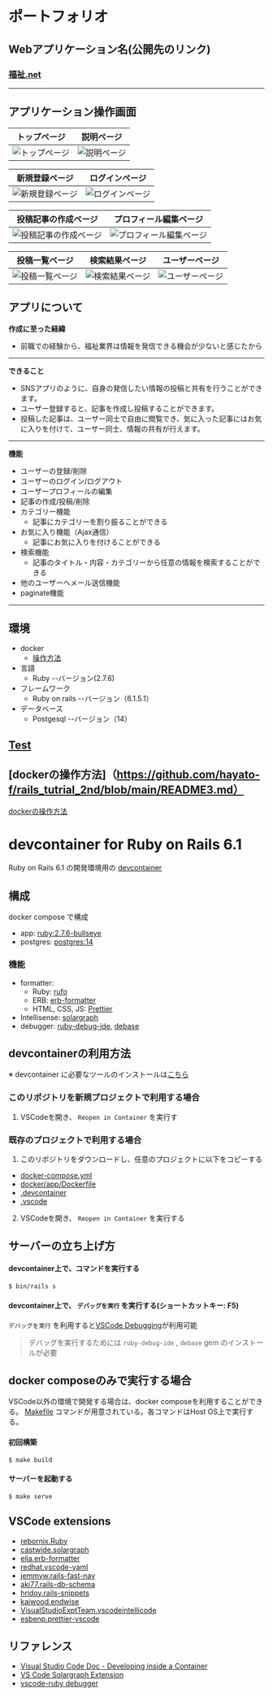 # ポートフォリオ

## Webアプリケーション名(公開先のリンク)
### [福祉.net](https://warm-tundra-44676.herokuapp.com/)
***
## アプリケーション操作画面
|トップページ|説明ページ|
|---|---|
|![トップページ](https://user-images.githubusercontent.com/104083127/208344427-b328161c-f933-431a-a437-83c6a1366be4.png)|![説明ページ](https://user-images.githubusercontent.com/104083127/208346193-3d197766-1644-4502-a4cf-309e2bb8530c.png)|

|新規登録ページ|ログインページ|
|---|---|
|![新規登録ページ](https://user-images.githubusercontent.com/104083127/208349099-0712b837-86b1-4a03-a7dc-9254972b9f9d.png)|![ログインページ](https://user-images.githubusercontent.com/104083127/208349165-89f831d2-bbcb-4b02-8278-e590cdc8b6d3.png)|

|投稿記事の作成ページ|プロフィール編集ページ|
|---|---|
|![投稿記事の作成ページ](https://user-images.githubusercontent.com/104083127/208350234-0d57be91-189c-42f5-bb90-ef0b303f99d2.png)|![プロフィール編集ページ](https://user-images.githubusercontent.com/104083127/208350828-f254c575-c009-4da2-a871-7d90dc235b62.png)|

|投稿一覧ページ|検索結果ページ|ユーザーページ|
|---|---|---|
|![投稿一覧ページ](https://user-images.githubusercontent.com/104083127/208353498-1fa8fd15-fcc7-4a50-832a-84e340631674.png)|![検索結果ページ](https://user-images.githubusercontent.com/104083127/208351061-ee262c75-3fb9-45d1-908d-51f4cbfae11f.png)|![ユーザーページ](https://user-images.githubusercontent.com/104083127/208354171-317f5629-6e58-4a90-9220-1e2b9b19887c.png)|

## アプリについて
**作成に至った経緯**
- 前職での経験から、福祉業界は情報を発信できる機会が少ないと感じたから
***
**できること**
- SNSアプリのように、自身の発信したい情報の投稿と共有を行うことができます。
- ユーザー登録すると、記事を作成し投稿することができます。
- 投稿した記事は、ユーザー同士で自由に閲覧でき、気に入った記事にはお気に入りを付けて、ユーザー同士、情報の共有が行えます。
***
**機能**
- ユーザーの登録/削除
- ユーザーのログイン/ログアウト
- ユーザープロフィールの編集
- 記事の作成/投稿/削除
- カテゴリー機能
  - 記事にカテゴリーを割り振ることができる 
- お気に入り機能（Ajax通信）
  - 記事にお気に入りを付けることができる
- 検索機能
  - 記事のタイトル・内容・カテゴリーから任意の情報を検索することができる
- 他のユーザーへメール送信機能
- paginate機能
***

 ## 環境
 - docker
   - [操作方法]()
 - 言語
   - Ruby --バージョン(2.7.6)
 - フレームワーク
   - Ruby on rails --バージョン（6.1.5.1）
 - データベース
   - Postgesql --バージョン（14）
## [Test](https://github.com/hayato-f/rails_tutrial_2nd/blob/main/README2.md)


## [dockerの操作方法]（https://github.com/hayato-f/rails_tutrial_2nd/blob/main/README3.md）
[dockerの操作方法](https://github.com/hayato-f/rails_tutrial_2nd/blob/main/README3.md)

# devcontainer for Ruby on Rails 6.1

Ruby on Rails 6.1 の開発環境用の [devcontainer](https://code.visualstudio.com/docs/remote/containers)

## 構成

docker compose で構成

- app: [ruby:2.7.6-bullseye](https://hub.docker.com/_/ruby)
- postgres: [postgres:14](https://hub.docker.com/_/postgres)

### 機能

- formatter:
  - Ruby: [rufo](https://github.com/ruby-formatter/rufo)
  - ERB: [erb-formatter](https://github.com/nebulab/erb-formatter)
  - HTML, CSS, JS: [Prettier](https://prettier.io/)
- Intellisense: [solargraph](https://github.com/castwide/solargraph)
- debugger: [ruby-debug-ide](https://github.com/ruby-debug/ruby-debug-ide), [debase](https://github.com/ruby-debug/debase)

## devcontainerの利用方法
※ devcontainer に必要なツールのインストールは[こちら](https://code.visualstudio.com/docs/remote/containers#_installation)


### このリポジトリを新規プロジェクトで利用する場合

1. VSCodeを開き、 `Reopen in Container` を実行す

### 既存のプロジェクトで利用する場合
1. このリポジトリをダウンロードし、任意のプロジェクトに以下をコピーする
- [docker-compose.yml](docker-compose.yml)
- [docker/app/Dockerfile](docker/app/Dockerfile)
- [.devcontainer](.devcontainer)
- [.vscode](.vscode)

2. VSCodeを開き、 `Reopen in Container` を実行する

## サーバーの立ち上げ方

#### devcontainer上で、コマンドを実行する
```bash
$ bin/rails s
```

#### devcontainer上で、 `デバッグを実行` を実行する(ショートカットキー: F5)

`デバッグを実行` を利用すると[VSCode Debugging](https://code.visualstudio.com/docs/editor/debugging)が利用可能

> デバッグを実行するためには `ruby-debug-ide` , `debase` gem のインストールが必要

## docker composeのみで実行する場合
VSCode以外の環境で開発する場合は、docker composeを利用することができる。 [Makefile](Makefile) コマンドが用意されている。各コマンドはHost OS上で実行する。

#### 初回構築
```
$ make build
```

#### サーバーを起動する
```
$ make serve
```


## VSCode extensions

- [rebornix.Ruby](https://marketplace.visualstudio.com/items?itemName=rebornix.Ruby)
- [castwide.solargraph](https://marketplace.visualstudio.com/items?itemName=castwide.solargraph)
- [elia.erb-formatter](https://marketplace.visualstudio.com/items?itemName=elia.erb-formatter)
- [redhat.vscode-yaml](https://marketplace.visualstudio.com/items?itemName=redhat.vscode-yaml)
- [jemmyw.rails-fast-nav](https://marketplace.visualstudio.com/items?itemName=jemmyw.rails-fast-nav)
- [aki77.rails-db-schema](https://marketplace.visualstudio.com/items?itemName=aki77.rails-db-schema)
- [hridoy.rails-snippets](https://marketplace.visualstudio.com/items?itemName=hridoy.rails-snippets)
- [kaiwood.endwise](https://marketplace.visualstudio.com/items?itemName=kaiwood.endwise)
- [VisualStudioExptTeam.vscodeintellicode](https://marketplace.visualstudio.com/items?itemName=VisualStudioExptTeam.vscodeintellicode)
- [esbenp.prettier-vscode](https://marketplace.visualstudio.com/items?itemName=esbenp.prettier-vscode)

## リファレンス

- [Visual Studio Code Doc - Developing inside a Container](https://code.visualstudio.com/docs/remote/containers)
- [VS Code Solargraph Extension](https://github.com/castwide/vscode-solargraph)
- [vscode-ruby debugger](https://github.com/rubyide/vscode-ruby/blob/main/docs/debugger.md)
